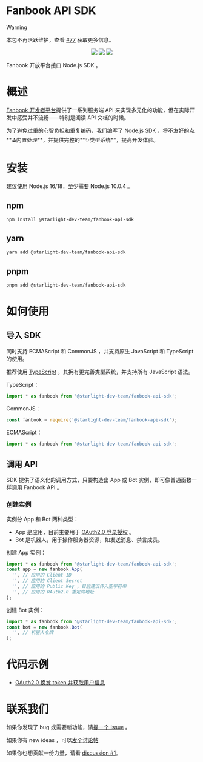 # Fanbook API SDK

> [!WARNING]
> 本包不再活跃维护，查看 [#77](https://github.com/Starlight-Dev-Team/fanbook-api-sdk/discussions/77) 获取更多信息。

<p align="center">
  <img src="https://img.shields.io/badge/license-MIT-green?style=flat-square" />
  <img src="https://shields.io/github/issues/Starlight-Dev-Team/fanbook-api-sdk?style=flat-square" />
  <img src="https://shields.io/github/issues-pr/Starlight-Dev-Team/fanbook-api-sdk?style=flat-square" />
</p>

Fanbook 开放平台接口 Node.js SDK 。

# 概述

[Fanbook 开发者平台](https://open.fanbook.mobi/)提供了一系列服务端 API 来实现多元化的功能，但在实际开发中感受并不流畅——特别是阅读 API 文档的时候。

为了避免过重的心智负担和重复编码，我们编写了 Node.js SDK ，将不友好的点**⛳内置处理**，并提供完整的**✨类型系统**，提高开发体验。

# 安装

建议使用 Node.js 16/18，至少需要 Node.js 10.0.4 。

## npm

```bash
npm install @starlight-dev-team/fanbook-api-sdk
```

## yarn

```bash
yarn add @starlight-dev-team/fanbook-api-sdk
```

## pnpm

```bash
pnpm add @starlight-dev-team/fanbook-api-sdk
```

# 如何使用

## 导入 SDK

同时支持 ECMAScript 和 CommonJS ，并支持原生 JavaScript 和 TypeScript 的使用。

推荐使用 [TypeScript](https://www.typescriptlang.org/) ，其拥有更完善类型系统，并支持所有 JavaScript 语法。

TypeScript：

```ts
import * as fanbook from '@starlight-dev-team/fanbook-api-sdk';
```

CommonJS：

```js
const fanbook = require('@starlight-dev-team/fanbook-api-sdk');
```

ECMAScript：

```js
import * as fanbook from '@starlight-dev-team/fanbook-api-sdk';
```

## 调用 API

SDK 提供了语义化的调用方式，只要构造出 App 或 Bot 实例，即可像普通函数一样调用 Fanbook API 。

### 创建实例

实例分 App 和 Bot 两种类型：

- App 是应用，目前主要用于 [OAuth2.0 登录授权](https://open.fanbook.mobi/document/manage/doc/Oauth2.0%20AP) 。
- Bot 是机器人，用于操作服务器资源，如发送消息、禁言成员。

创建 App 实例：

```ts
import * as fanbook from '@starlight-dev-team/fanbook-api-sdk';
const app = new fanbook.App(
  '', // 应用的 Client ID
  '', // 应用的 Client Secret
  '', // 应用的 Public Key ，目前建议传入空字符串
  '', // 应用的 OAuth2.0 重定向地址
);
```

创建 Bot 实例：

```ts
import * as fanbook from '@starlight-dev-team/fanbook-api-sdk';
const bot = new fanbook.Bot(
  '', // 机器人令牌
);
```

# 代码示例

- [OAuth2.0 换发 token 并获取用户信息](./examples/oauth2.ts)

# 联系我们

如果你发现了 bug 或需要新功能，请[提一个 issue](https://github.com/Starlight-Dev-Team/fanbook-api-sdk/new) 。

如果你有 new ideas ，可以[发个讨论帖](https://github.com/Starlight-Dev-Team/fanbook-api-sdk/discussions/new/choose)

如果你也想贡献一份力量，请看 [discussion #1](https://github.com/Starlight-Dev-Team/fanbook-api-sdk/discussions/1)。
